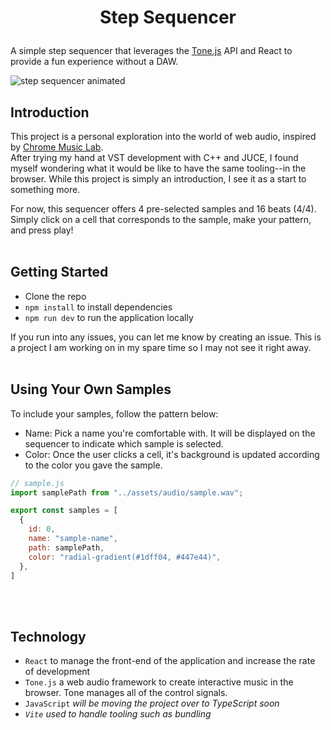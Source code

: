 # <p align="center">Step Sequencer</p>

A simple step sequencer that leverages the [Tone.js](https://tonejs.github.io) API and React to provide a fun experience without a DAW.


  <img src="https://user-images.githubusercontent.com/88360543/226132825-2661fe64-b8ae-43b3-af2b-a8520cd50a87.gif" alt="step sequencer animated" />


## Introduction
This project is a personal exploration into the world of web audio, inspired by [Chrome Music Lab](https://musiclab.chromeexperiments.com/Song-Maker/).<br>
After trying my hand at VST development with C++ and JUCE, I found myself wondering what it would be like to have the same tooling--in the browser. While this project is simply an introduction, I see it as a start to something more.<br>

For now, this sequencer offers 4 pre-selected samples and 16 beats (4/4). Simply click on a cell that corresponds to the sample, make your pattern, and press play! 
<br><br>

 ## Getting Started
<ul>
  <li>Clone the repo</li>
  <li><code>npm install</code> to install dependencies</li>
  <li><code>npm run dev</code> to run the application locally</li>
</ul>

If you run into any issues, you can let me know by creating an issue. This is a project I am working on in my spare time so I may not see it right away. 
<br><br>

## Using Your Own Samples
To include your samples, follow the pattern below: 
- Name: Pick a name you're comfortable with. It will be displayed on the sequencer to indicate which sample is selected.
- Color: Once the user clicks a cell, it's background is updated according to the color you gave the sample.

```javascript
// sample.js
import samplePath from "../assets/audio/sample.wav";

export const samples = [
  {
    id: 0,
    name: "sample-name",
    path: samplePath,
    color: "radial-gradient(#1dff04, #447e44)", 
  },
]

```
<br><br>

## Technology
<ul> 
  <li><code>React</code> to manage the front-end of the application and increase the rate of development</li>
  <li><code>Tone.js</code> a web audio framework to create interactive music in the browser. Tone manages all of the control signals. </li>
  <li><code>JavaScript</code> <i> will be moving the project over to TypeScript soon </li>
  <li><code>Vite</code> used to handle tooling such as bundling</li>
</ul>
